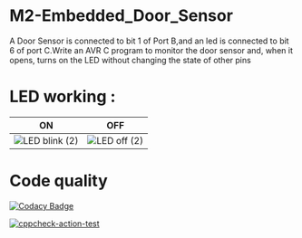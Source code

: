 # M2-Embedded_Door_Sensor
A Door Sensor is connected to bit 1 of Port B,and an led is connected to bit 6 of port C.Write an AVR C program to monitor the door sensor and, when it opens, turns on the LED without changing the state of other pins


# LED working : 

| ON               |                                    OFF                                         |
|-------------------------------|-------------------------------------------------------------|
|![LED blink (2)](https://user-images.githubusercontent.com/94162941/144354913-a146c167-d4dc-470d-86cd-5cd02b28a6a4.png)|![LED off (2)](https://user-images.githubusercontent.com/94162941/144355021-20ca3f72-cab6-4125-9e4b-e7584a9acdb4.png)|

# Code quality
[![Codacy Badge](https://app.codacy.com/project/badge/Grade/cf7871a4e897433092a9d273bbe29984)](https://www.codacy.com/gh/Kapgate/M2-Embedded_Door-sensor/dashboard?utm_source=github.com&amp;utm_medium=referral&amp;utm_content=Kapgate/M2-Embedded_Door-sensor&amp;utm_campaign=Badge_Grade)

[![cppcheck-action-test](https://github.com/Kapgate/M2-Embedded_Door-sensor/actions/workflows/cppcheck.yml/badge.svg)](https://github.com/Kapgate/M2-Embedded_Door-sensor/actions/workflows/cppcheck.yml)
